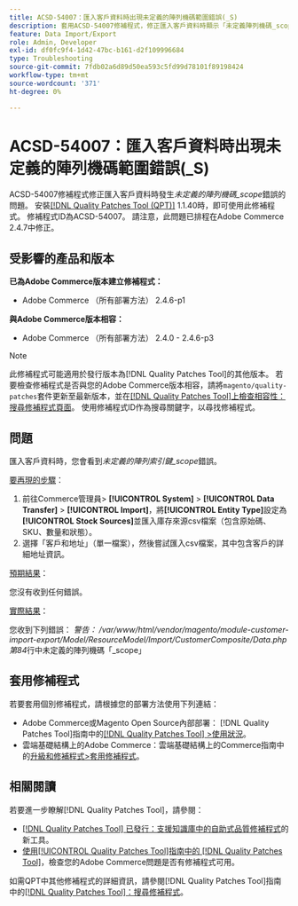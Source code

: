 ```yaml
---
title: ACSD-54007：匯入客戶資料時出現未定義的陣列機碼範圍錯誤(_S)
description: 套用ACSD-54007修補程式，修正匯入客戶資料時顯示「未定義陣列機碼_scope」錯誤的Adobe Commerce問題。
feature: Data Import/Export
role: Admin, Developer
exl-id: df0fc9f4-1d42-47bc-b161-d2f109996684
type: Troubleshooting
source-git-commit: 7fdb02a6d89d50ea593c5fd99d78101f89198424
workflow-type: tm+mt
source-wordcount: '371'
ht-degree: 0%

---
```


# ACSD-54007：匯入客戶資料時出現未定義的陣列機碼範圍錯誤(_S)

ACSD-54007修補程式修正匯入客戶資料時發生&#x200B;*未定義的陣列機碼_scope*&#x200B;錯誤的問題。 安裝[[!DNL Quality Patches Tool (QPT)]](https://experienceleague.adobe.com/zh-hant/docs/commerce-operations/tools/quality-patches-tool/quality-patches-tool-to-self-serve-quality-patches) 1.1.40時，即可使用此修補程式。 修補程式ID為ACSD-54007。 請注意，此問題已排程在Adobe Commerce 2.4.7中修正。

## 受影響的產品和版本

**已為Adobe Commerce版本建立修補程式：**

* Adobe Commerce （所有部署方法） 2.4.6-p1

**與Adobe Commerce版本相容：**

* Adobe Commerce （所有部署方法） 2.4.0 - 2.4.6-p3

>[!NOTE]
>
>此修補程式可能適用於發行版本為[!DNL Quality Patches Tool]的其他版本。 若要檢查修補程式是否與您的Adobe Commerce版本相容，請將`magento/quality-patches`套件更新至最新版本，並在[[!DNL Quality Patches Tool]上檢查相容性：搜尋修補程式頁面](https://experienceleague.adobe.com/tools/commerce-quality-patches/index.html?lang=zh-Hant)。 使用修補程式ID作為搜尋關鍵字，以尋找修補程式。

## 問題

匯入客戶資料時，您會看到&#x200B;*未定義的陣列索引鍵_scope*&#x200B;錯誤。

<u>要再現的步驟</u>：

1. 前往Commerce管理員> **[!UICONTROL System]** > **[!UICONTROL Data Transfer]** > **[!UICONTROL Import]**，將&#x200B;**[!UICONTROL Entity Type]**&#x200B;設定為&#x200B;**[!UICONTROL Stock Sources]**&#x200B;並匯入庫存來源csv檔案（包含原始碼、SKU、數量和狀態）。
1. 選擇「客戶和地址」（單一檔案），然後嘗試匯入csv檔案，其中包含客戶的詳細地址資訊。

<u>預期結果</u>：

您沒有收到任何錯誤。

<u>實際結果</u>：

您收到下列錯誤： *警告： /var/www/html/vendor/magento/module-customer-import-export/Model/ResourceModel/Import/CustomerComposite/Data.php第84*&#x200B;行中未定義的陣列機碼「_scope」

## 套用修補程式

若要套用個別修補程式，請根據您的部署方法使用下列連結：

* Adobe Commerce或Magento Open Source內部部署： [!DNL Quality Patches Tool]指南中的[[!DNL Quality Patches Tool] >使用狀況](/help/tools/quality-patches-tool/usage.md)。
* 雲端基礎結構上的Adobe Commerce：雲端基礎結構上的Commerce指南中的[升級和修補程式>套用修補程式](https://experienceleague.adobe.com/docs/commerce-cloud-service/user-guide/develop/upgrade/apply-patches.html?lang=zh-Hant)。

## 相關閱讀

若要進一步瞭解[!DNL Quality Patches Tool]，請參閱：

* [[!DNL Quality Patches Tool] 已發行：支援知識庫中的自助式品質修補程式](https://experienceleague.adobe.com/zh-hant/docs/commerce-operations/tools/quality-patches-tool/quality-patches-tool-to-self-serve-quality-patches)的新工具。
* [使用[!UICONTROL Quality Patches Tool]指南中的 [!DNL Quality Patches Tool]](/help/tools/quality-patches-tool/patches-available-in-qpt/check-patch-for-magento-issue-with-magento-quality-patches.md)，檢查您的Adobe Commerce問題是否有修補程式可用。


如需QPT中其他修補程式的詳細資訊，請參閱[!DNL Quality Patches Tool]指南中的[[!DNL Quality Patches Tool]：搜尋修補程式](https://experienceleague.adobe.com/tools/commerce-quality-patches/index.html?lang=zh-Hant)。
